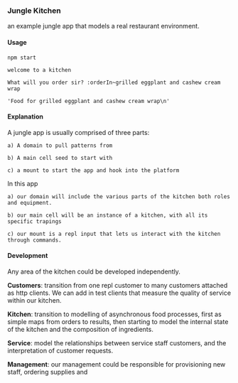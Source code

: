 ### Jungle Kitchen

an example jungle app that models a real restaurant environment.

#### Usage

```
npm start

welcome to a kitchen

What will you order sir? :orderIn~grilled eggplant and cashew cream wrap

'Food for grilled eggplant and cashew cream wrap\n'

```

#### Explanation

A jungle app is usually comprised of three parts:

    a) A domain to pull patterns from

    b) A main cell seed to start with

    c) a mount to start the app and hook into the platform

In this app

    a) our domain will include the various parts of the kitchen both roles and equipment.

    b) our main cell will be an instance of a kitchen, with all its specific trapings

    c) our mount is a repl input that lets us interact with the kitchen through commands.

#### Development

Any area of the kitchen could be developed independently.

__Customers__:
    transition from one repl customer to many customers attached as http clients. We can add in test clients that measure the quality of service within our kitchen.

__Kitchen__:
    transition to modelling of asynchronous food processes, first as simple maps from orders to results, then starting to model the internal state of the kitchen and the composition of ingredients.

__Service__:
    model the relationships between service staff customers, and the interpretation of customer requests.

__Management__:
    our management could be responsible for provisioning new staff, ordering supplies and
